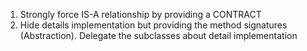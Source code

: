 1. Strongly force IS-A relationship by providing a CONTRACT
2. Hide details implementation but providing the method signatures (Abstraction). Delegate the subclasses about detail implementation
